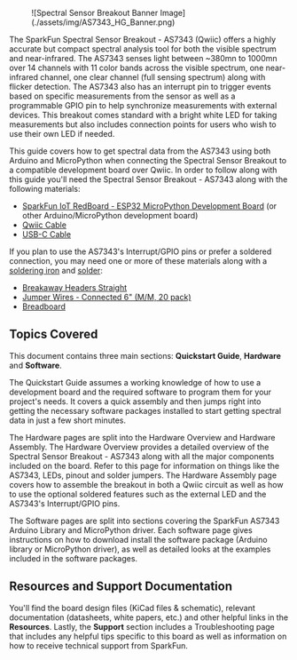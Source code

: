 <figure markdown>
![Spectral Sensor Breakout Banner Image](./assets/img/AS7343_HG_Banner.png)
</figure>

The SparkFun Spectral Sensor Breakout - AS7343 (Qwiic) offers a highly accurate but compact spectral analysis tool for both the visible spectrum and near-infrared. The AS7343 senses light between ~380mn to 1000mn over 14 channels with 11 color bands across the visible spectrum, one near-infrared channel, one clear channel (full sensing spectrum) along with flicker detection. The AS7343 also has an interrupt pin to trigger events based on specific measurements from the sensor as well as a programmable GPIO pin to help synchronize measurements with external devices. This breakout comes standard with a bright white LED for taking measurements but also includes connection points for users who wish to use their own LED if needed.

This guide covers how to get spectral data from the AS7343 using both Arduino and MicroPython when connecting the Spectral Sensor Breakout to a compatible development board over Qwiic. In order to follow along with this guide you'll need the Spectral Sensor Breakout - AS7343 along with the following materials:

* [SparkFun IoT RedBoard - ESP32 MicroPython Development Board](https://www.sparkfun.com/sparkfun-iot-redboard-esp32-micropython-development-board.html) (or other Arduino/MicroPython development board)
* [Qwiic Cable](https://www.sparkfun.com/qwiic-cable-100mm.html)
* [USB-C Cable](https://www.sparkfun.com/usb-a-to-usb-c-cable-1m-usb-2-0-flexible-silicone.html) 

If you plan to use the AS7343's Interrupt/GPIO pins or prefer a soldered connection, you may need one or more of these materials along with a [soldering iron](https://www.sparkfun.com/tools/soldering/soldering-irons-and-tips.html) and [solder](https://www.sparkfun.com/tools/soldering/solder.html):

* [Breakaway Headers Straight](https://www.sparkfun.com/break-away-headers-straight.html)
* [Jumper Wires - Connected 6" (M/M, 20 pack)](https://www.sparkfun.com/jumper-wires-connected-6-m-m-20-pack.html)
* [Breadboard](https://www.sparkfun.com/breadboard-self-adhesive-white.html)

## Topics Covered

This document contains three main sections: **Quickstart Guide**, **Hardware** and **Software**. 

The Quickstart Guide assumes a working knowledge of how to use a development board and the required software to program them for your project's needs. It covers a quick assembly and then jumps right into getting the necessary software packages installed to start getting spectral data in just a few short minutes.

The Hardware pages are split into the Hardware Overview and Hardware Assembly. The Hardware Overview provides a detailed overview of the Spectral Sensor Breakout - AS7343 along with all the major components included on the board. Refer to this page for information on things like the AS7343, LEDs, pinout and solder jumpers. The Hardware Assembly page covers how to assemble the breakout in both a Qwiic circuit as well as how to use the optional soldered features such as the external LED and the AS7343's Interrupt/GPIO pins.

The Software pages are split into sections covering the SparkFun AS7343 Arduino Library and MicroPython driver. Each software page gives instructions on how to download install the software package (Arduino library or MicroPython driver), as well as detailed looks at the examples included in the software packages.

## Resources and Support Documentation 

You'll find the board design files (KiCad files & schematic), relevant documentation (datasheets, white papers, etc.) and other helpful links in the **Resources**. Lastly, the **Support** section includes a Troubleshooting page that includes any helpful tips specific to this board as well as information on how to receive technical support from SparkFun.